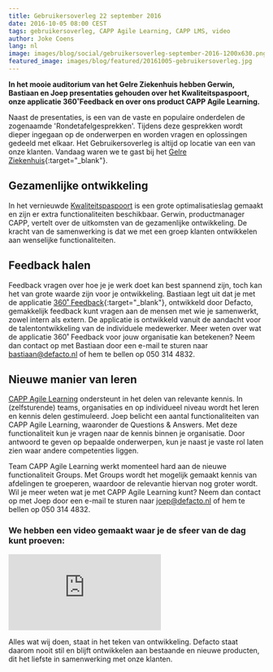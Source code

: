 ```yaml
---
title: Gebruikersoverleg 22 september 2016
date: 2016-10-05 08:00 CEST
tags: gebruikersoverleg, CAPP Agile Learning, CAPP LMS, video
author: Joke Coens
lang: nl
image: images/blog/social/gebruikersoverleg-september-2016-1200x630.png
featured_image: images/blog/featured/20161005-gebruikersoverleg.jpg
---
```


__In het mooie auditorium van het Gelre Ziekenhuis hebben Gerwin, Bastiaan en Joep presentaties gehouden over het Kwaliteitspaspoort, onze applicatie 360˚Feedback en over ons product CAPP Agile Learning.__

Naast de presentaties, is een van de vaste en populaire onderdelen de zogenaamde 'Rondetafelgesprekken'. Tijdens deze gesprekken wordt dieper ingegaan op de onderwerpen en worden vragen en oplossingen gedeeld met elkaar. Het Gebruikersoverleg is altijd op locatie van een van onze klanten. Vandaag waren we te gast bij het [Gelre Ziekenhuis](https://www.gelreziekenhuizen.nl/Gelreziekenhuizen){:target="_blank"}.

## Gezamenlijke ontwikkeling
In het vernieuwde [Kwaliteitspaspoort](/kwaliteitspaspoort/) is een grote optimalisatieslag gemaakt en zijn er extra functionaliteiten beschikbaar. Gerwin, productmanager CAPP, vertelt over de uitkomsten van de gezamenlijke ontwikkeling. De kracht van de samenwerking is dat we met een groep klanten ontwikkelen aan wenselijke functionaliteiten.

## Feedback halen
Feedback vragen over hoe je je werk doet kan best spannend zijn, toch kan het van grote waarde zijn voor je ontwikkeling. Bastiaan legt uit dat je met de applicatie [360˚ Feedback](http://www.360feedback.io){:target="_blank"}, ontwikkeld door Defacto, gemakkelijk feedback kunt vragen aan de mensen met wie je samenwerkt, zowel intern als extern. De applicatie is ontwikkeld vanuit de aandacht voor de talentontwikkeling van de individuele medewerker. Meer weten over wat de applicatie 360˚ Feedback voor jouw organisatie kan betekenen? Neem dan contact op met Bastiaan door een e-mail te sturen naar [bastiaan@defacto.nl](mailto:bastiaan@defacto.nl) of hem te bellen op 050 314 4832.

## Nieuwe manier van leren
[CAPP Agile Learning](/capp-agile-learning/) ondersteunt in het delen van relevante kennis. In (zelfsturende) teams, organisaties en op individueel niveau wordt het leren en kennis delen gestimuleerd. Joep belicht een aantal functionaliteiten van CAPP Agile Learning, waaronder de Questions & Answers. Met deze functionaliteit kun je vragen naar de kennis binnen je organisatie. Door antwoord te geven op bepaalde onderwerpen, kun je naast je vaste rol laten zien waar andere competenties liggen.

Team CAPP Agile Learning werkt momenteel hard aan de nieuwe functionaliteit Groups. Met Groups wordt het mogelijk gemaakt kennis van afdelingen te groeperen, waardoor de relevantie hiervan nog groter wordt. Wil je meer weten wat je met CAPP Agile Learning kunt? Neem dan contact op met Joep door een e-mail te sturen naar [joep@defacto.nl](mailto:joep@defacto.nl) of hem te bellen op 050 314 4832.

### We hebben een video gemaakt waar je  de sfeer van de dag kunt proeven:

<iframe src="https://www.youtube-nocookie.com/embed/DLQDleSzE2M?rel=0" frameborder="0" allowfullscreen></iframe>

Alles wat wij doen, staat in het teken van ontwikkeling. Defacto staat daarom nooit stil en blijft ontwikkelen aan bestaande en nieuwe producten, dit het liefste in samenwerking met onze klanten.
